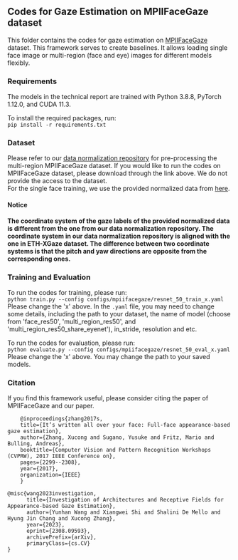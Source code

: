 ## Codes for Gaze Estimation on MPIIFaceGaze dataset

This folder contains the codes for gaze estimation on [MPIIFaceGaze]([http://gaze360.csail.mit.edu/](https://www.mpi-inf.mpg.de/departments/computer-vision-and-machine-learning/research/gaze-based-human-computer-interaction/its-written-all-over-your-face-full-face-appearance-based-gaze-estimation)) dataset. This framework serves to create baselines. It allows loading single face image or multi-region (face and eye) images for different models flexibly.

### Requirements

The models in the technical report are trained with Python 3.8.8, PyTorch 1.12.0, and CUDA 11.3.

To install the required packages, run:\
`pip install -r requirements.txt`

### Dataset

Please refer to our [data normalization repository](https://github.com/X-Shi/Data-Normalization-Gaze-Estimation) for pre-processing the multi-region MPIIFaceGaze dataset. If you would like to run the codes on MPIIFaceGaze dataset, please download through the link above. We do not provide the access to the dataset.\
For the single face training, we use the provided normalized data from [here](https://www.mpi-inf.mpg.de/departments/computer-vision-and-machine-learning/research/gaze-based-human-computer-interaction/its-written-all-over-your-face-full-face-appearance-based-gaze-estimation).

#### **Notice**
**The coordinate system of the gaze labels of the provided normalized data is different from the one from our data normalization repository. The coordinate system in our data normalization repository is aligned with the one in ETH-XGaze dataset.
The difference between two coordinate systems is that the pitch and yaw directions are opposite from the corresponding ones.**

### Training and Evaluation

To run the codes for training, please run:\
`python train.py --config configs/mpiifacegaze/resnet_50_train_x.yaml`\
Please change the 'x' above. In the `.yaml` file, you may need to change some details, including the path to your dataset, the name of model (choose from 'face_res50', 'multi_region_res50', and 'multi_region_res50_share_eyenet'), in_stride, resolution and etc.

To run the codes for evaluation, please run:\
`python evaluate.py --config configs/mpiifacegaze/resnet_50_eval_x.yaml`\
Please change the 'x' above. You may change the path to your saved models.


### Citation

If you find this framework useful, please consider citing the paper of MPIIFaceGaze and our paper.
```
    @inproceedings{zhang2017s,
    title={It’s written all over your face: Full-face appearance-based gaze estimation},
    author={Zhang, Xucong and Sugano, Yusuke and Fritz, Mario and Bulling, Andreas},
    booktitle={Computer Vision and Pattern Recognition Workshops (CVPRW), 2017 IEEE Conference on},
    pages={2299--2308},
    year={2017},
    organization={IEEE}
    }

```
```
@misc{wang2023investigation,
      title={Investigation of Architectures and Receptive Fields for Appearance-based Gaze Estimation}, 
      author={Yunhan Wang and Xiangwei Shi and Shalini De Mello and Hyung Jin Chang and Xucong Zhang},
      year={2023},
      eprint={2308.09593},
      archivePrefix={arXiv},
      primaryClass={cs.CV}
}
```

